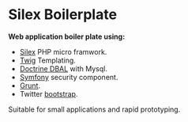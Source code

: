 # Silex Boilerplate

**Web application boiler plate using:**

* [Silex](http://silex.sensiolabs.org) PHP micro framwork.
* [Twig](http://twig.sensiolabs.org) Templating.
* [Doctrine DBAL](http://www.doctrine-project.org/projects/dbal.html) with Mysql.
* [Symfony](http://symfony.com) security component.
* [Grunt](http://gruntjs.com).
* Twitter [bootstrap](http://getbootstrap.com).

Suitable for small applications and rapid prototyping.

